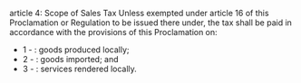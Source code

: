 article 4: Scope of Sales Tax
Unless exempted under article 16 of this Proclamation or Regulation to be issued there under, the tax shall be paid in accordance with the provisions of this Proclamation on: 
<ul>
			<li>1 - : goods produced locally; <ul>
			</ul></li>			<li>2 - : goods imported; and <ul>
			</ul></li>			<li>3 - : services rendered locally. <ul>
			</ul></li></ul>